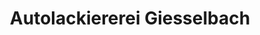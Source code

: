 ---
title: "Autolackiererei Giesselbach"
url: /witten/autolackiererei-giesselbach/
shop: Autowerkstatt
---